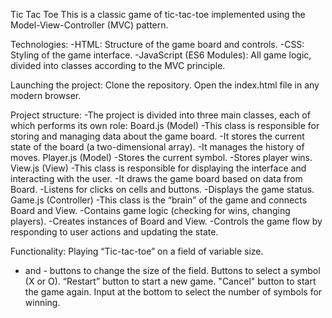 Tic Tac Toe
This is a classic game of tic-tac-toe implemented using the Model-View-Controller (MVC) pattern.

Technologies:
  -HTML: Structure of the game board and controls.
  -CSS: Styling of the game interface.
  -JavaScript (ES6 Modules): All game logic, divided into classes according to the MVC principle.

Launching the project:
Clone the repository. Open the index.html file in any modern browser.

Project structure:
    -The project is divided into three main classes, each of which performs its own role:
  Board.js (Model)
    -This class is responsible for storing and managing data about the game board.
    -It stores the current state of the board (a two-dimensional array).
    -It manages the history of moves.
    Player.js (Model)
    -Stores the current symbol.
    -Stores player wins.
  View.js (View)
    -This class is responsible for displaying the interface and interacting with the user.
    -It draws the game board based on data from Board.
    -Listens for clicks on cells and buttons.
    -Displays the game status.
  Game.js (Controller)
    -This class is the “brain” of the game and connects Board and View.
    -Contains game logic (checking for wins, changing players).
    -Creates instances of Board and View.
    -Controls the game flow by responding to user actions and updating the state.
 
Functionality:
  Playing “Tic-tac-toe” on a field of variable size.
  + and - buttons to change the size of the field.
  Buttons to select a symbol (X or O).
  “Restart” button to start a new game.
  "Cancel" button to start the game again.
  Input at the bottom to select the number of symbols for winning.
